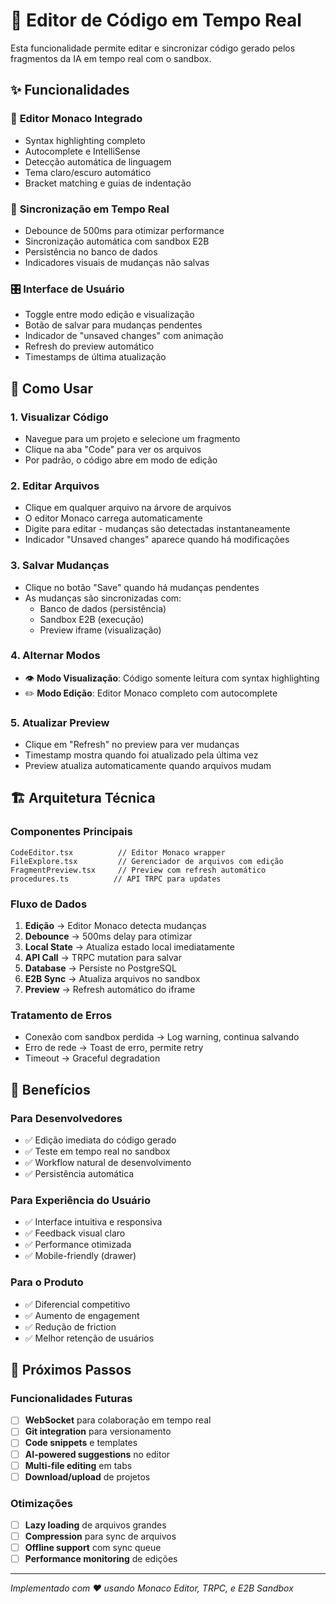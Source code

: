 # 🚀 Editor de Código em Tempo Real

Esta funcionalidade permite editar e sincronizar código gerado pelos fragmentos da IA em tempo real com o sandbox.

## ✨ Funcionalidades

### 📝 **Editor Monaco Integrado**
- Syntax highlighting completo
- Autocomplete e IntelliSense
- Detecção automática de linguagem
- Tema claro/escuro automático
- Bracket matching e guias de indentação

### 🔄 **Sincronização em Tempo Real**
- Debounce de 500ms para otimizar performance
- Sincronização automática com sandbox E2B
- Persistência no banco de dados
- Indicadores visuais de mudanças não salvas

### 🎛️ **Interface de Usuário**
- Toggle entre modo edição e visualização
- Botão de salvar para mudanças pendentes
- Indicador de "unsaved changes" com animação
- Refresh do preview automático
- Timestamps de última atualização

## 🔧 **Como Usar**

### 1. **Visualizar Código**
- Navegue para um projeto e selecione um fragmento
- Clique na aba "Code" para ver os arquivos
- Por padrão, o código abre em modo de edição

### 2. **Editar Arquivos**
- Clique em qualquer arquivo na árvore de arquivos
- O editor Monaco carrega automaticamente
- Digite para editar - mudanças são detectadas instantaneamente
- Indicador "Unsaved changes" aparece quando há modificações

### 3. **Salvar Mudanças**
- Clique no botão "Save" quando há mudanças pendentes
- As mudanças são sincronizadas com:
  - Banco de dados (persistência)
  - Sandbox E2B (execução)
  - Preview iframe (visualização)

### 4. **Alternar Modos**
- 👁️ **Modo Visualização**: Código somente leitura com syntax highlighting
- ✏️ **Modo Edição**: Editor Monaco completo com autocomplete

### 5. **Atualizar Preview**
- Clique em "Refresh" no preview para ver mudanças
- Timestamp mostra quando foi atualizado pela última vez
- Preview atualiza automaticamente quando arquivos mudam

## 🏗️ **Arquitetura Técnica**

### **Componentes Principais**
```
CodeEditor.tsx          // Editor Monaco wrapper
FileExplore.tsx         // Gerenciador de arquivos com edição
FragmentPreview.tsx     // Preview com refresh automático
procedures.ts          // API TRPC para updates
```

### **Fluxo de Dados**
1. **Edição** → Editor Monaco detecta mudanças
2. **Debounce** → 500ms delay para otimizar
3. **Local State** → Atualiza estado local imediatamente
4. **API Call** → TRPC mutation para salvar
5. **Database** → Persiste no PostgreSQL
6. **E2B Sync** → Atualiza arquivos no sandbox
7. **Preview** → Refresh automático do iframe

### **Tratamento de Erros**
- Conexão com sandbox perdida → Log warning, continua salvando
- Erro de rede → Toast de erro, permite retry
- Timeout → Graceful degradation

## 🎯 **Benefícios**

### **Para Desenvolvedores**
- ✅ Edição imediata do código gerado
- ✅ Teste em tempo real no sandbox
- ✅ Workflow natural de desenvolvimento
- ✅ Persistência automática

### **Para Experiência do Usuário**
- ✅ Interface intuitiva e responsiva
- ✅ Feedback visual claro
- ✅ Performance otimizada
- ✅ Mobile-friendly (drawer)

### **Para o Produto**
- ✅ Diferencial competitivo
- ✅ Aumento de engagement
- ✅ Redução de friction
- ✅ Melhor retenção de usuários

## 🔮 **Próximos Passos**

### **Funcionalidades Futuras**
- [ ] **WebSocket** para colaboração em tempo real
- [ ] **Git integration** para versionamento
- [ ] **Code snippets** e templates
- [ ] **AI-powered suggestions** no editor
- [ ] **Multi-file editing** em tabs
- [ ] **Download/upload** de projetos

### **Otimizações**
- [ ] **Lazy loading** de arquivos grandes
- [ ] **Compression** para sync de arquivos
- [ ] **Offline support** com sync queue
- [ ] **Performance monitoring** de edições

---

*Implementado com ❤️ usando Monaco Editor, TRPC, e E2B Sandbox*